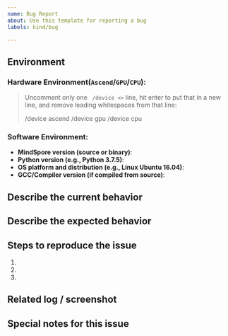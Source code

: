 ```yaml
---
name: Bug Report
about: Use this template for reporting a bug
labels: kind/bug

---
```


<!--  Thanks for sending an issue!  Here are some tips for you:

If this is your first time, please read our contributor guidelines: https://github.com/mindspore-ai/mindspore/blob/master/CONTRIBUTING.md
-->

## Environment
### Hardware Environment(`Ascend`/`GPU`/`CPU`): 
> Uncomment only one ` /device <>` line, hit enter to put that in a new line, and remove leading whitespaces from that line:
>
> /device ascend 
> /device gpu 
> /device cpu 

### Software Environment:
- **MindSpore version (source or binary)**:
- **Python version (e.g., Python 3.7.5)**:
- **OS platform and distribution (e.g., Linux Ubuntu 16.04)**:
- **GCC/Compiler version (if compiled from source)**: 

## Describe the current behavior


## Describe the expected behavior


## Steps to reproduce the issue
1. 
2. 
3.

## Related log / screenshot


## Special notes for this issue


